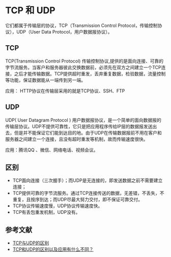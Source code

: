 # TCP 和 UDP

它们都属于传输层的协议，TCP（Transmission Control Protocol，传输控制协议），UDP（User Data Protocol，用户数据报协议）。

## TCP

TCP(Transmission Control Protocol) 传输控制协议,提供的是面向连接、可靠的字节流服务。当客户和服务器彼此交换数据前，必须先在双方之间建立一个TCP连接，之后才能传输数据。TCP提供超时重发，丢弃重复数据，检验数据，流量控制等功能，保证数据能从一端传到另一端。

应用： HTTP协议在传输层采用的就是TCP协议、SSH、FTP

## UDP

UDP( User Datagram Protocol ) 用户数据报协议，是一个简单的面向数据报的传输层协议。UDP不提供可靠性，它只是把应用程序传给IP层的数据报发送出去，但是并不能保证它们能到达目的地。由于UDP在传输数据报前不用在客户和服务器之间建立一个连接，且没有超时重发等机制，故而传输速度很快。

应用：腾讯QQ 、微信、网络电话、视频会议。

## 区别

- TCP面向连接（三次握手）；而UDP是无连接的，即发送数据之前不需要建立连接；
- TCP提供可靠的字节流服务。通过TCP连接传送的数据，无差错，不丢失，不重复，且按序到达；而UDP尽最大努力交付，即不保证可靠交付。
- TCP协议传输速度慢，UDP协议传输速度快。
- TCP有丢包重发机制，UDP没有。

## 参考文献

- [TCP与UDP的区别](http://blog.csdn.net/yipiankongbai/article/details/24435977)
- [TCP和UDP的区别以及应用有什么不同？](http://blog.csdn.net/dief913975849/article/details/6851615)